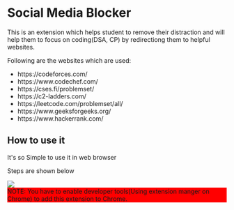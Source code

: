 <h1>Social Media Blocker</h1>
<p> 
  This is an extension which helps student to remove their distraction and will help them to focus on coding(DSA, CP) by redirectiong them to helpful websites.
</p>
<div>Following are the websites which are used:</div>
<ul>
  <li>https://codeforces.com/</li>
  <li>https://www.codechef.com/</li>
  <li>https://cses.fi/problemset/</li>
  <li>https://c2-ladders.com/</li>
  <li>https://leetcode.com/problemset/all/</li>
  <li>https://www.geeksforgeeks.org/</li>
  <li>https://www.hackerrank.com/</li>
</ul>
<h2>How to use it</h2>
<div>It's so Simple to use it in web browser</div>
<p>Steps are shown below</p>
<img src="https://res.cloudinary.com/practicaldev/image/fetch/s--EG2cqrKu--/c_limit%2Cf_auto%2Cfl_progressive%2Cq_66%2Cw_880/https://dev-to-uploads.s3.amazonaws.com/uploads/articles/pfqpvlyrzw0wl9iemwpp.gif">
<div style="background-color:red">NOTE: You have to enable developer tools(Using extension manger on Chrome) to add this extension to Chrome.</div>
